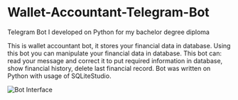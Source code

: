 # Wallet-Accountant-Telegram-Bot
 Telegram Bot I developed on Python for my bachelor degree diploma
 
 This is wallet accountant bot, it stores your financial data in database. Using this bot you can manipulate your financial data in database.
This bot can: read your message and correct it to put required information in database, show financial history, delete last financial record.
Bot was written on Python with usage of SQLiteStudio.

![Bot Interface](https://user-images.githubusercontent.com/114238448/192058500-c441d95f-cbf0-4bb3-8dd1-7b085a962992.png)
